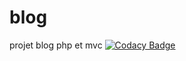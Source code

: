 # blog
projet blog php et mvc
[![Codacy Badge](https://api.codacy.com/project/badge/Grade/c0bfeb3786774c70846a4c60bae947a3)](https://www.codacy.com/app/stephen-germain/blog?utm_source=github.com&amp;utm_medium=referral&amp;utm_content=stephen-germain/blog&amp;utm_campaign=Badge_Grade)
